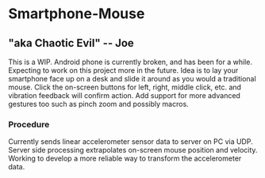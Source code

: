 # Smartphone-Mouse
## "aka Chaotic Evil" -- Joe

This is a WIP. Android phone is currently broken, and has been for a while. Expecting to work on this project more in the future. 
Idea is to lay your smartphone face up on a desk and slide it around as you would a traditional mouse. Click the on-screen buttons for left, right, middle click, etc. and vibration feedback will confirm action. Add support for more advanced gestures too such as pinch zoom and possibly macros. 

### Procedure
Currently sends linear accelerometer sensor data to server on PC via UDP. Server side processing extrapolates on-screen mouse position and velocity. Working to develop a more reliable way to transform the accelerometer data. 
